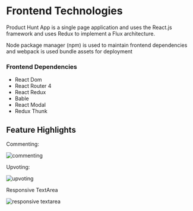# Frontend Technologies

Product Hunt App is a single page application and uses the React.js framework and uses Redux to implement a Flux architecture.

Node package manager (npm) is used to maintain frontend dependencies and webpack is used bundle assets for deployment

### Frontend Dependencies

* React Dom
* React Router 4
* React Redux
* Bable
* React Modal
* Redux Thunk

## Feature Highlights

Commenting:

![commenting](https://github.com/johnschoeman/product_hunt_app/blob/master/docs/img/production_readme/commenting.gif)

Upvoting:

![upvoting](https://github.com/johnschoeman/product_hunt_app/blob/master/docs/img/production_readme/upvoting.gif)

Responsive TextArea

![responsive textarea](https://github.com/johnschoeman/product_hunt_app/blob/master/docs/img/production_readme/responsive-textarea.gif)